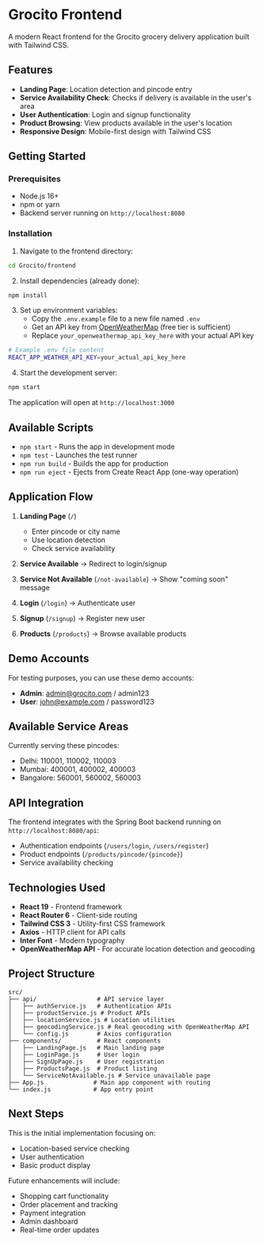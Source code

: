 # Grocito Frontend

A modern React frontend for the Grocito grocery delivery application built with Tailwind CSS.

## Features

- **Landing Page**: Location detection and pincode entry
- **Service Availability Check**: Checks if delivery is available in the user's area
- **User Authentication**: Login and signup functionality
- **Product Browsing**: View products available in the user's location
- **Responsive Design**: Mobile-first design with Tailwind CSS

## Getting Started

### Prerequisites

- Node.js 16+ 
- npm or yarn
- Backend server running on `http://localhost:8080`

### Installation

1. Navigate to the frontend directory:
```bash
cd Grocito/frontend
```

2. Install dependencies (already done):
```bash
npm install
```

3. Set up environment variables:
   - Copy the `.env.example` file to a new file named `.env`
   - Get an API key from [OpenWeatherMap](https://home.openweathermap.org/api_keys) (free tier is sufficient)
   - Replace `your_openweathermap_api_key_here` with your actual API key

```bash
# Example .env file content
REACT_APP_WEATHER_API_KEY=your_actual_api_key_here
```

4. Start the development server:
```bash
npm start
```

The application will open at `http://localhost:3000`

## Available Scripts

- `npm start` - Runs the app in development mode
- `npm test` - Launches the test runner
- `npm run build` - Builds the app for production
- `npm run eject` - Ejects from Create React App (one-way operation)

## Application Flow

1. **Landing Page** (`/`)
   - Enter pincode or city name
   - Use location detection
   - Check service availability

2. **Service Available** → Redirect to login/signup
3. **Service Not Available** (`/not-available`) → Show "coming soon" message
4. **Login** (`/login`) → Authenticate user
5. **Signup** (`/signup`) → Register new user
6. **Products** (`/products`) → Browse available products

## Demo Accounts

For testing purposes, you can use these demo accounts:

- **Admin**: admin@grocito.com / admin123
- **User**: john@example.com / password123

## Available Service Areas

Currently serving these pincodes:
- Delhi: 110001, 110002, 110003
- Mumbai: 400001, 400002, 400003  
- Bangalore: 560001, 560002, 560003

## API Integration

The frontend integrates with the Spring Boot backend running on `http://localhost:8080/api`:

- Authentication endpoints (`/users/login`, `/users/register`)
- Product endpoints (`/products/pincode/{pincode}`)
- Service availability checking

## Technologies Used

- **React 19** - Frontend framework
- **React Router 6** - Client-side routing
- **Tailwind CSS 3** - Utility-first CSS framework
- **Axios** - HTTP client for API calls
- **Inter Font** - Modern typography
- **OpenWeatherMap API** - For accurate location detection and geocoding

## Project Structure

```
src/
├── api/                 # API service layer
│   ├── authService.js   # Authentication APIs
│   ├── productService.js # Product APIs
│   ├── locationService.js # Location utilities
│   ├── geocodingService.js # Real geocoding with OpenWeatherMap API
│   └── config.js        # Axios configuration
├── components/          # React components
│   ├── LandingPage.js   # Main landing page
│   ├── LoginPage.js     # User login
│   ├── SignUpPage.js    # User registration
│   ├── ProductsPage.js  # Product listing
│   └── ServiceNotAvailable.js # Service unavailable page
├── App.js              # Main app component with routing
└── index.js            # App entry point
```

## Next Steps

This is the initial implementation focusing on:
- Location-based service checking
- User authentication
- Basic product display

Future enhancements will include:
- Shopping cart functionality
- Order placement and tracking
- Payment integration
- Admin dashboard
- Real-time order updates